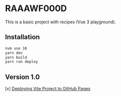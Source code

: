 # RAAAWF000D

This is a basic project with recipes (Vue 3 playground).

## Installation

```bash
nvm use 16
yarn dev
yarn build
yarn run deploy
```

## Version 1.0

[x] [Deploying Vite Project to GitHub Pages](https://medium.com/@aishwaryaparab1/deploying-vite-deploying-vite-app-to-github-pages-166fff40ffd3)
